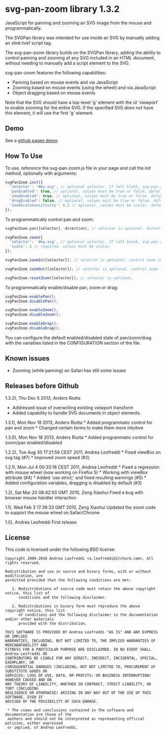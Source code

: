 svg-pan-zoom library 1.3.2
==========================

JavaScript for panning and zooming an SVG image from the mouse and programmatically.

 The SVGPan library was intended for use inside
 an SVG by manually adding an xlink:href script tag.

 The svg-pan-zoom library builds on the SVGPan library,
 adding the ability to control panning and zooming of
 any SVG included in an HTML document, without needing 
 to manually add a script element to the SVG.

 svg-pan-zoom features the following capabilities:
  * Panning based on mouse events and via JavaScript
  * Zooming based on mouse events (using the wheel) and via JavaScript
  * Object dragging based on mouse events

  Note that the SVG should have a top-level 'g' element
  with the id 'viewport' to enable zooming for the entire SVG. 
  If the specified SVG does not have this element, it will
  use the first 'g' element.

Demo
----
 See a [github pages demo](http://ariutta.github.io/svg-pan-zoom/).

How To Use
----------

To use, reference the svg-pan-zoom.js file in your page and call the init method, optionally with arguments:

```js
svgPanZoom.init({
  'selector': '#my-svg', // optional selector. If left blank, svg-pan-zoom will look for the first SVG document in your HTML document.
  'panEnabled': true, // optional. values must be true or false. default is true.
  'zoomEnabled': true, // optional. values must be true or false. default is true.
  'dragEnabled': false, // optional. values must be true or false. default is false.
  'zoomScaleSensitivity': 0.2 // optional. values must be scalar. default is 0.2.
});
```

To programmatically control pan and zoom:

```js
svgPanZoom.pan([selector], direction); // selector is optional. direction must be one of up, right, left or down.

svgPanZoom.zoom({
  'selector': '#my-svg', // optional selector. If left blank, svg-pan-zoom will look for the first SVG document in your HTML document.
  'scale': 2 // required. values must be scalar.
});

svgPanZoom.zoomIn([selector]); // selector is optional. control zoom increment with "setZoomScaleSensitivity" method.

svgPanZoom.zoomOut([selector]); // selector is optional. control zoom increment with "setZoomScaleSensitivity" method.

svgPanZoom.resetZoom([selector]); // selector is optional.
```

To programmatically enable/disable pan, zoom or drag:

```js
svgPanZoom.enablePan();
svgPanZoom.disablePan();

svgPanZoom.enableZoom();
svgPanZoom.disableZoom();

svgPanZoom.enableDrag();
svgPanZoom.disableDrag();
```

 You can configure the default enabled/disabled state of pan/zoom/drag
 with the variables listed in the CONFIGURATION section of the file.

Known issues
------------

  * Zooming (while panning) on Safari has still some issues

Releases before Github
----------------------

 1.3.2), Thu Dec 5 2013, Anders Riutta
  * Addressed issue of overwriting existing viewport transform
  * Added capability to handle SVG documents in object elements.

 1.3.1), Mon Nov 19 2013, Anders Riutta
	* Added programmatic control for pan and zoom 
	* Changed certain terms to make them more intuitive

 1.3.0), Mon Nov 18 2013, Anders Riutta
	* Added programmatic control for zoom/pan enabled/disabled

 1.2.2), Tue Aug 30 17:21:56 CEST 2011, Andrea Leofreddi
	* Fixed viewBox on svg tag (#7)
	* Improved zoom speed (#2)

 1.2.1), Mon Jul  4 00:33:18 CEST 2011, Andrea Leofreddi
	* Fixed a regression with mouse wheel (now working on Firefox 5)
	* Working with viewBox attribute (#4)
	* Added 'use strict;' and fixed resulting warnings (#5)
	* Added configuration variables, dragging is disabled by default (#3)

 1.2), Sat Mar 20 08:42:50 GMT 2010, Zeng Xiaohui
	Fixed a bug with browser mouse handler interaction

 1.1), Wed Feb  3 17:39:33 GMT 2010, Zeng Xiaohui
	Updated the zoom code to support the mouse wheel on Safari/Chrome

 1.0), Andrea Leofreddi
	First release

License
-------
 This code is licensed under the following BSD license:

 ```
 Copyright 2009-2010 Andrea Leofreddi <a.leofreddi@itcharm.com>. All rights reserved.
 
 Redistribution and use in source and binary forms, with or without modification, are
 permitted provided that the following conditions are met:
 
    1. Redistributions of source code must retain the above copyright notice, this list of
       conditions and the following disclaimer.
 
    2. Redistributions in binary form must reproduce the above copyright notice, this list
       of conditions and the following disclaimer in the documentation and/or other materials
       provided with the distribution.
 
 THIS SOFTWARE IS PROVIDED BY Andrea Leofreddi "AS IS" AND ANY EXPRESS OR IMPLIED
 WARRANTIES, INCLUDING, BUT NOT LIMITED TO, THE IMPLIED WARRANTIES OF MERCHANTABILITY AND
 FITNESS FOR A PARTICULAR PURPOSE ARE DISCLAIMED. IN NO EVENT SHALL Andrea Leofreddi OR
 CONTRIBUTORS BE LIABLE FOR ANY DIRECT, INDIRECT, INCIDENTAL, SPECIAL, EXEMPLARY, OR
 CONSEQUENTIAL DAMAGES (INCLUDING, BUT NOT LIMITED TO, PROCUREMENT OF SUBSTITUTE GOODS OR
 SERVICES; LOSS OF USE, DATA, OR PROFITS; OR BUSINESS INTERRUPTION) HOWEVER CAUSED AND ON
 ANY THEORY OF LIABILITY, WHETHER IN CONTRACT, STRICT LIABILITY, OR TORT (INCLUDING
 NEGLIGENCE OR OTHERWISE) ARISING IN ANY WAY OUT OF THE USE OF THIS SOFTWARE, EVEN IF
 ADVISED OF THE POSSIBILITY OF SUCH DAMAGE.
 
  * The views and conclusions contained in the software and documentation are those of the
  authors and should not be interpreted as representing official policies, either expressed
  or implied, of Andrea Leofreddi.
```
